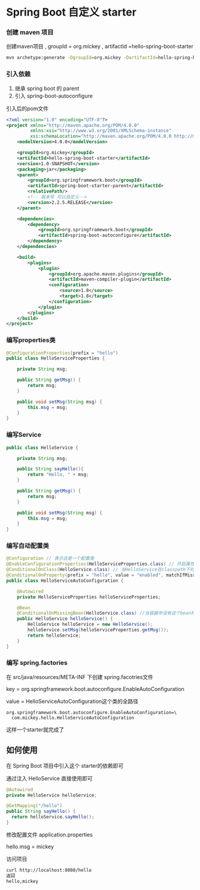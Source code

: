 # Spring Boot 自定义 starter

### 创建 maven 项目

创建maven项目 , groupId = org.mickey , artifactId =hello-spring-boot-starter

```bash
mvn archetype:generate -DgroupId=org.mickey -DartifactId=hello-spring-boot-starter -DarchetypeArtifactId=maven-archetype-quickstart -DinteractiveMode=false -DarchetypeCatalog=local	
```

### 引入依赖

1. 继承 spring boot 的 parent
2. 引入 spring-boot-autoconfigure

引入后的pom文件

```xml
<?xml version="1.0" encoding="UTF-8"?>
<project xmlns="http://maven.apache.org/POM/4.0.0"
         xmlns:xsi="http://www.w3.org/2001/XMLSchema-instance"
         xsi:schemaLocation="http://maven.apache.org/POM/4.0.0 http://maven.apache.org/xsd/maven-4.0.0.xsd">
    <modelVersion>4.0.0</modelVersion>

    <groupId>org.mickey</groupId>
    <artifactId>hello-spring-boot-starter</artifactId>
    <version>1.0-SNAPSHOT</version>
    <packaging>jar</packaging>
    <parent>
        <groupId>org.springframework.boot</groupId>
        <artifactId>spring-boot-starter-parent</artifactId>
        <relativePath/> 
      	<!-- 版本号 可以自定义-->
        <version>2.2.5.RELEASE</version>
    </parent>

    <dependencies>
        <dependency>
            <groupId>org.springframework.boot</groupId>
            <artifactId>spring-boot-autoconfigure</artifactId>
        </dependency>
    </dependencies>

    <build>
        <plugins>
            <plugin>
                <groupId>org.apache.maven.plugins</groupId>
                <artifactId>maven-compiler-plugin</artifactId>
                <configuration>
                    <source>1.8</source>
                    <target>1.8</target>
                </configuration>
            </plugin>
        </plugins>
    </build>
</project>
```



### 编写properties类

```java
@ConfigurationProperties(prefix = "hello")
public class HelloServiceProperties {

    private String msg;

    public String getMsg() {
        return msg;
    }

    public void setMsg(String msg) {
        this.msg = msg;
    }
}
```

### 编写Service

```java
public class HelloService {

    private String msg;

    public String sayHello(){
        return "Hello, " + msg;
    }

    public String getMsg() {
        return msg;
    }

    public void setMsg(String msg) {
        this.msg = msg;
    }
}
```



### 编写自动配置类

```java
@Configuration // 表示这是一个配置类
@EnableConfigurationProperties(HelloServiceProperties.class) // 开启属性注入
@ConditionalOnClass(HelloService.class) // 当HelloService在classpath下时
@ConditionalOnProperty(prefix = "hello", value = "enabled", matchIfMissing = true) // 当 hello=enabled时properties生效，如果没有默认为true
public class HelloServiceAutoConfiguration {

    @Autowired
    private HelloServiceProperties helloServiceProperties;

    @Bean
    @ConditionalOnMissingBean(HelloService.class) //当容器中没有这个bean时创建Bean
    public HelloService helloService() {
        HelloService helloService = new HelloService();
        helloService.setMsg(helloServiceProperties.getMsg());
        return helloService;
    }
}
```

### 编写 spring.factories

在 src/java/resources/META-INF 下创建 spring.facotries文件

key = org.springframework.boot.autoconfigure.EnableAutoConfiguration

value = HelloServiceAutoConfiguration这个类的全路径

```properties
org.springframework.boot.autoconfigure.EnableAutoConfiguration=\
  com.mickey.hello.HelloServiceAutoConfiguration
```



这样一个starter就完成了



## 如何使用

在 Spring Boot 项目中引入这个 starter的依赖即可

通过注入 HelloService 直接使用即可 

```java
@Autowired
private HelloService helloService;

@GetMapping("/hello")
public String sayHello() {
  return helloService.sayHello();
}

```

修改配置文件 application.properties

hello.msg = mickey



访问项目

```bash
curl http://localhost:8080/hello 
返回
hello,mickey
```

